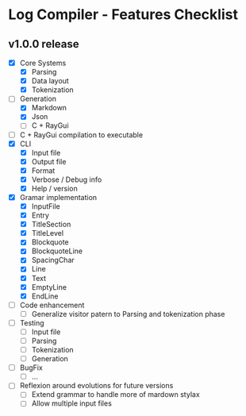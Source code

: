 # Log Compiler - Features Checklist

## v1.0.0 release

- [x] Core Systems
    - [x] Parsing
    - [x] Data layout
    - [x] Tokenization
- [ ] Generation
    - [x] Markdown
    - [x] Json
    - [ ] C + RayGui
- [ ] C + RayGui compilation to executable
- [x] CLI
    - [x] Input file
    - [x] Output file
    - [x] Format
    - [x] Verbose / Debug info
    - [x] Help / version
- [x] Gramar implementation
    - [x] InputFile
    - [x] Entry
    - [x] TitleSection
    - [x] TitleLevel
    - [x] Blockquote
    - [x] BlockquoteLine
    - [x] SpacingChar
    - [x] Line
    - [x] Text
    - [x] EmptyLine
    - [x] EndLine
- [ ] Code enhancement
    - [ ] Generalize visitor patern to Parsing and tokenization phase
- [ ] Testing
    - [ ] Input file
    - [ ] Parsing
    - [ ] Tokenization
    - [ ] Generation
- [ ] BugFix
    - [ ] ...

- [ ] Reflexion around evolutions for future versions
    - [ ] Extend grammar to handle more of mardown stylax
    - [ ] Allow multiple input files